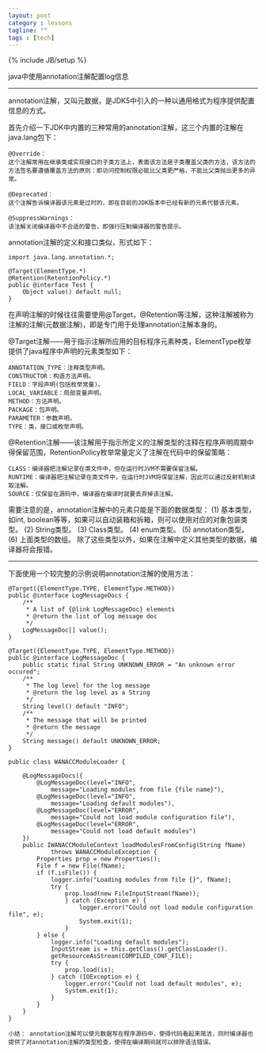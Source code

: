 ```yaml
---
layout: post
category : lessons
tagline: ""
tags : [tech]
---
```

{% include JB/setup %}

java中使用annotation注解配置log信息

*****

annotation注解，又叫元数据，是JDK5中引入的一种以通用格式为程序提供配置信息的方式。

首先介绍一下JDK中内置的三种常用的annotation注解，这三个内置的注解在java.lang包下：

	@Override：
	这个注解常用在继承类或实现接口的子类方法上，表面该方法是子类覆盖父类的方法，该方法的方法签名要遵循覆盖方法的原则：即访问控制权限必能比父类更严格，不能比父类抛出更多的异常。

	@Deprecated：
	这个注解告诉编译器该元素是过时的，即在目前的JDK版本中已经有新的元素代替该元素。

	@SuppressWarnings：
	该注解关闭编译器中不合适的警告，即强行压制编译器的警告提示。

annotation注解的定义和接口类似，形式如下：

	import java.lang.annotation.*;

	@Target(ElementType.*)
	@Retention(RetentionPolicy.*)
	public @interface Test {
		Object value() default null;
	}

在声明注解的时候往往需要使用@Target，@Retention等注解，这种注解被称为注解的注解(元数据注解)，即是专门用于处理annotation注解本身的。

@Target注解——用于指示注解所应用的目标程序元素种类，ElementType枚举提供了java程序中声明的元素类型如下：

	ANNOTATION_TYPE：注释类型声明。
	CONSTRUCTOR：构造方法声明。
	FIELD：字段声明(包括枚举常量)。
	LOCAL_VARIABLE：局部变量声明。
	METHOD：方法声明。
	PACKAGE：包声明。
	PARAMETER：参数声明。
	TYPE：类，接口或枚举声明。

@Retention注解——该注解用于指示所定义的注解类型的注释在程序声明周期中得保留范围，RetentionPolicy枚举常量定义了注解在代码中的保留策略：

	CLASS：编译器把注解记录在类文件中，但在运行时JVM不需要保留注解。
	RUNTIME：编译器把注解记录在类文件中，在运行时JVM将保留注解，因此可以通过反射机制读取注解。
	SOURCE：仅保留在源码中，编译器在编译时就要丢弃掉该注解。

需要注意的是，annotation注解中的元素只能是下面的数据类型：
(1) 基本类型，如int, boolean等等，如果可以自动装箱和拆箱，则可以使用对应的对象包装类型。
(2) String类型。
(3) Class类型。
(4) enum类型。
(5) annotation类型。
(6) 上面类型的数组。
除了这些类型以外，如果在注解中定义其他类型的数据，编译器将会报错。

*****

下面使用一个较完整的示例说明annotation注解的使用方法：

	@Target({ElementType.TYPE, ElementType.METHOD})
	public @interface LogMessageDocs {
	    /**
	     * A list of {@link LogMessageDoc} elements
	     * @return the list of log message doc
	     */
	    LogMessageDoc[] value();
	}

	@Target({ElementType.TYPE, ElementType.METHOD})
	public @interface LogMessageDoc {
		public static final String UNKNOWN_ERROR = "An unknown error occured";
		/**
	     * The log level for the log message
	     * @return the log level as a String
	     */
	    String level() default "INFO";
	    /**
	     * The message that will be printed
	     * @return the message
	     */
	    String message() default UNKNOWN_ERROR;	
	}

	public class WANACCModuleLoader {

		@LogMessageDocs({
			@LogMessageDoc(level="INFO",
				message="Loading modules from file {file name}"),
			@LogMessageDoc(level="INFO",
				message="Loading default modules"),
			@LogMessageDoc(level="ERROR",
				message="Could not load module configuration file"),
			@LogMessageDoc(level="ERROR",
				message="Could not load default modules")
		})
		public IWANACCModuleContext loadModulesFromConfig(String fName)
				throws WANACCModuleException {
			Properties prop = new Properties();
			File f = new File(fName);
			if (f.isFile()) {
				logger.info("Loading modules from file {}", fName);
				try {
					prop.load(new FileInputStream(fName));
					} catch (Exception e) {
						logger.error("Could not load module configuration file", e);
						System.exit(1);
					}
			} else {
				logger.info("Loading default modules");
				InputStream is = this.getClass().getClassLoader().
				getResourceAsStream(COMPILED_CONF_FILE);
				try {
					prop.load(is);
				} catch (IOException e) {
					logger.error("Could not load default modules", e);
					System.exit(1);
	            }
	        }
	    }
	}


`小结：
annotation注解可以使元数据写在程序源码中，使得代码看起来简洁，同时编译器也提供了对annotation注解的类型检查，使得在编译期间就可以排除语法错误。`